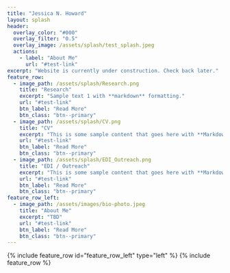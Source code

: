 ```yaml
---
title: "Jessica N. Howard"
layout: splash
header:
  overlay_color: "#000"
  overlay_filter: "0.5"
  overlay_image: /assets/splash/test_splash.jpeg
  actions:
    - label: "About Me"
      url: "#test-link"
excerpt: "Website is currently under construction. Check back later."
feature_row:
  - image_path: /assets/splash/Research.png
    title: "Research"
    excerpt: "Sample text 1 with **markdown** formatting."
    url: "#test-link"
    btn_label: "Read More"
    btn_class: "btn--primary"
  - image_path: /assets/splash/CV.png
    title: "CV"
    excerpt: "This is some sample content that goes here with **Markdown** formatting."
    url: "#test-link"
    btn_label: "Read More"
    btn_class: "btn--primary"
  - image_path: /assets/splash/EDI_Outreach.png
    title: "EDI / Outreach"
    excerpt: "This is some sample content that goes here with **Markdown** formatting."
    url: "#test-link"
    btn_label: "Read More"
    btn_class: "btn--primary"
feature_row_left:
  - image_path: /assets/images/bio-photo.jpeg
    title: "About Me"
    excerpt: "TBD"
    url: "#test-link"
    btn_label: "Read More"
    btn_class: "btn--primary"
---
```

{% include feature_row id="feature_row_left" type="left" %}
{% include feature_row %}

